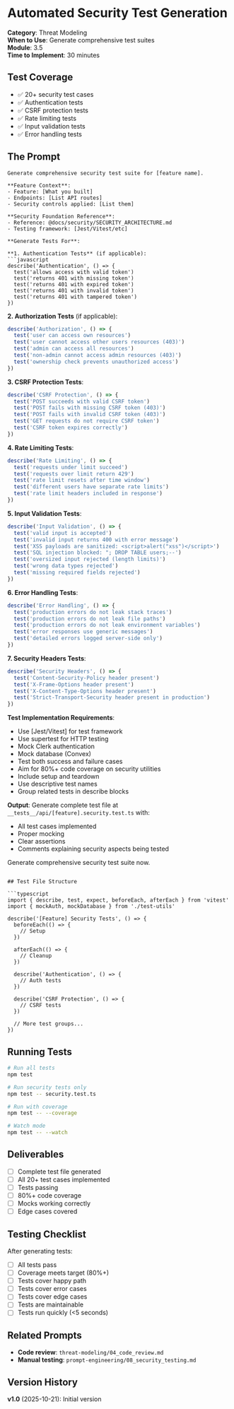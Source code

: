 # Automated Security Test Generation

**Category**: Threat Modeling  
**When to Use**: Generate comprehensive test suites  
**Module**: 3.5  
**Time to Implement**: 30 minutes

## Test Coverage

- ✅ 20+ security test cases
- ✅ Authentication tests
- ✅ CSRF protection tests
- ✅ Rate limiting tests
- ✅ Input validation tests
- ✅ Error handling tests

## The Prompt

```
Generate comprehensive security test suite for [feature name].

**Feature Context**:
- Feature: [What you built]
- Endpoints: [List API routes]
- Security controls applied: [List them]

**Security Foundation Reference**:
- Reference: @docs/security/SECURITY_ARCHITECTURE.md
- Testing framework: [Jest/Vitest/etc]

**Generate Tests For**:

**1. Authentication Tests** (if applicable):
```javascript
describe('Authentication', () => {
  test('allows access with valid token')
  test('returns 401 with missing token')
  test('returns 401 with expired token')
  test('returns 401 with invalid token')
  test('returns 401 with tampered token')
})
```

**2. Authorization Tests** (if applicable):
```javascript
describe('Authorization', () => {
  test('user can access own resources')
  test('user cannot access other users resources (403)')
  test('admin can access all resources')
  test('non-admin cannot access admin resources (403)')
  test('ownership check prevents unauthorized access')
})
```

**3. CSRF Protection Tests**:
```javascript
describe('CSRF Protection', () => {
  test('POST succeeds with valid CSRF token')
  test('POST fails with missing CSRF token (403)')
  test('POST fails with invalid CSRF token (403)')
  test('GET requests do not require CSRF token')
  test('CSRF token expires correctly')
})
```

**4. Rate Limiting Tests**:
```javascript
describe('Rate Limiting', () => {
  test('requests under limit succeed')
  test('requests over limit return 429')
  test('rate limit resets after time window')
  test('different users have separate rate limits')
  test('rate limit headers included in response')
})
```

**5. Input Validation Tests**:
```javascript
describe('Input Validation', () => {
  test('valid input is accepted')
  test('invalid input returns 400 with error message')
  test('XSS payloads are sanitized: <script>alert("xss")</script>')
  test('SQL injection blocked: "; DROP TABLE users;--')
  test('oversized input rejected (length limits)')
  test('wrong data types rejected')
  test('missing required fields rejected')
})
```

**6. Error Handling Tests**:
```javascript
describe('Error Handling', () => {
  test('production errors do not leak stack traces')
  test('production errors do not leak file paths')
  test('production errors do not leak environment variables')
  test('error responses use generic messages')
  test('detailed errors logged server-side only')
})
```

**7. Security Headers Tests**:
```javascript
describe('Security Headers', () => {
  test('Content-Security-Policy header present')
  test('X-Frame-Options header present')
  test('X-Content-Type-Options header present')
  test('Strict-Transport-Security header present in production')
})
```

**Test Implementation Requirements**:
- Use [Jest/Vitest] for test framework
- Use supertest for HTTP testing
- Mock Clerk authentication
- Mock database (Convex)
- Test both success and failure cases
- Aim for 80%+ code coverage on security utilities
- Include setup and teardown
- Use descriptive test names
- Group related tests in describe blocks

**Output**:
Generate complete test file at `__tests__/api/[feature].security.test.ts` with:
- All test cases implemented
- Proper mocking
- Clear assertions
- Comments explaining security aspects being tested

Generate comprehensive security test suite now.
```

## Test File Structure

```typescript
import { describe, test, expect, beforeEach, afterEach } from 'vitest'
import { mockAuth, mockDatabase } from './test-utils'

describe('[Feature] Security Tests', () => {
  beforeEach(() => {
    // Setup
  })

  afterEach(() => {
    // Cleanup
  })

  describe('Authentication', () => {
    // Auth tests
  })

  describe('CSRF Protection', () => {
    // CSRF tests
  })

  // More test groups...
})
```

## Running Tests

```bash
# Run all tests
npm test

# Run security tests only
npm test -- security.test.ts

# Run with coverage
npm test -- --coverage

# Watch mode
npm test -- --watch
```

## Deliverables

- [ ] Complete test file generated
- [ ] All 20+ test cases implemented
- [ ] Tests passing
- [ ] 80%+ code coverage
- [ ] Mocks working correctly
- [ ] Edge cases covered

## Testing Checklist

After generating tests:
- [ ] All tests pass
- [ ] Coverage meets target (80%+)
- [ ] Tests cover happy path
- [ ] Tests cover error cases
- [ ] Tests cover edge cases
- [ ] Tests are maintainable
- [ ] Tests run quickly (<5 seconds)

## Related Prompts

- **Code review**: `threat-modeling/04_code_review.md`
- **Manual testing**: `prompt-engineering/08_security_testing.md`

## Version History

**v1.0** (2025-10-21): Initial version
